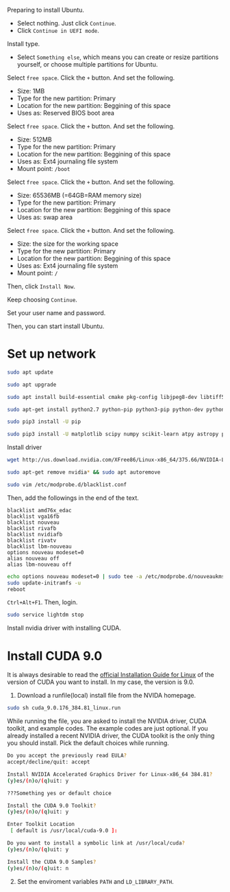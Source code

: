 Preparing to install Ubuntu.
* Select nothing. Just click `Continue`.
* Click `Continue in UEFI mode`.

Install type.
* Select `Something else`, which means you can create or resize partitions yourself, or choose multiple partitions for Ubuntu.

Select `free space`. Click the `+` button. And set the following.
* Size: 1MB
* Type for the new partition: Primary
* Location for the new partition: Beggining of this space
* Uses as: Reserved BIOS boot area

Select `free space`. Click the `+` button. And set the following.
* Size: 512MB
* Type for the new partition: Primary
* Location for the new partition: Beggining of this space
* Uses as: Ext4 journaling file system
* Mount point: `/boot`

Select `free space`. Click the `+` button. And set the following.
* Size: 65536MB (=64GB=RAM memory size)
* Type for the new partition: Primary
* Location for the new partition: Beggining of this space
* Uses as: swap area

Select `free space`. Click the `+` button. And set the following.
* Size: the size for the working space
* Type for the new partition: Primary
* Location for the new partition: Beggining of this space
* Uses as: Ext4 journaling file system
* Mount point: `/`

Then, click `Install Now`.

Keep choosing `Continue`.

Set your user name and password.

Then, you can start install Ubuntu.

# Set up network

```bash
sudo apt update
```

```bash
sudo apt upgrade
```

```bash
sudo apt install build-essential cmake pkg-config libjpeg8-dev libtiff5-dev libjasper-dev libpng12-dev libgtk-3-dev libavcodec-dev libavformat-dev libswscale-dev libv4l-dev libatlas-base-dev gfortran screen
```

```bash
sudo apt-get install python2.7 python-pip python3-pip python-dev python-virtualenv git dkms linux-headers-generic openssh-server vim build-essential python3-tk nodejs npm nodejs-legacy
```

```bash
sudo pip3 install -U pip
```

```bash
sudo pip3 install -U matplotlib scipy numpy scikit-learn atpy astropy pandas readchar JSAnimation opencv-python jupyter jupyterlab pillow
```

Install driver

```bash
wget http://us.download.nvidia.com/XFree86/Linux-x86_64/375.66/NVIDIA-Linux-x86_64-375.66.run
```

```bash
sudo apt-get remove nvidia* && sudo apt autoremove
```

```bash
sudo vim /etc/modprobe.d/blacklist.conf
```
Then, add the followings in the end of the text.

```
blacklist amd76x_edac 
blacklist vga16fb
blacklist nouveau
blacklist rivafb
blacklist nvidiafb
blacklist rivatv
blacklist lbm-nouveau
options nouveau modeset=0
alias nouveau off
alias lbm-nouveau off
```
```bash
echo options nouveau modeset=0 | sudo tee -a /etc/modprobe.d/nouveaukms.conf
sudo update-initramfs -u
reboot
```
`Ctrl+Alt+F1`. Then, login.
```bash
sudo service lightdm stop
```

Install nvidia driver with installing CUDA. 


# Install CUDA 9.0

It is always desirable to read the [official Installation Guide for Linux](http://developer.download.nvidia.com/compute/cuda/9.0/Prod/docs/sidebar/CUDA_Installation_Guide_Linux.pdf) of the version of CUDA you want to install. In my case, the version is 9.0.

1. Download a runfile(local) install file from the NVIDA homepage.

```bash
sudo sh cuda_9.0.176_384.81_linux.run
```

While running the file, you are asked to install the NVIDIA driver, CUDA toolkit, and example codes. The example codes are just optional. If you already installed a recent NVIDIA driver, the CUDA toolkit is the only thing you should install. Pick the default choices while running.

```bash
Do you accept the previously read EULA?
accept/decline/quit: accept

Install NVIDIA Accelerated Graphics Driver for Linux-x86_64 384.81?
(y)es/(n)o/(q)uit: y

???Something yes or default choice

Install the CUDA 9.0 Toolkit?
(y)es/(n)o/(q)uit: y

Enter Toolkit Location
 [ default is /usr/local/cuda-9.0 ]:

Do you want to install a symbolic link at /usr/local/cuda?
(y)es/(n)o/(q)uit: y

Install the CUDA 9.0 Samples?
(y)es/(n)o/(q)uit: n
```

2. Set the enviroment variables `PATH` and `LD_LIBRARY_PATH`.
